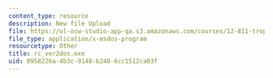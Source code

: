 ```yaml
---
content_type: resource
description: New file Upload
file: https://ol-ocw-studio-app-qa.s3.amazonaws.com/courses/12-811-tropical-meteorology-spring-2011/0958226a4b3c9148b2406cc1512ca03f_rc_ver2dos.exe
file_type: application/x-msdos-program
resourcetype: Other
title: rc_ver2dos.exe
uid: 0958226a-4b3c-9148-b240-6cc1512ca03f
---
```

